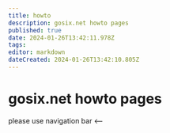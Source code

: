 ```yaml
---
title: howto
description: gosix.net howto pages
published: true
date: 2024-01-26T13:42:11.978Z
tags: 
editor: markdown
dateCreated: 2024-01-26T13:42:10.805Z
---
```


# gosix.net howto pages

please use navigation bar <--